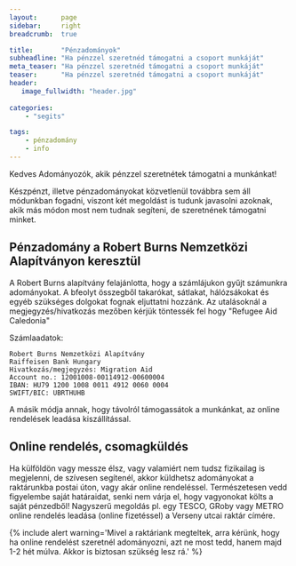 ```yaml
---
layout:      page
sidebar:     right
breadcrumb:  true

title:       "Pénzadományok"
subheadline: "Ha pénzzel szeretnéd támogatni a csoport munkáját"
meta_teaser: "Ha pénzzel szeretnéd támogatni a csoport munkáját"
teaser:      "Ha pénzzel szeretnéd támogatni a csoport munkáját"
header:
   image_fullwidth: "header.jpg"
   
categories:
    - "segits"

tags:
    - pénzadomány
    - info
---
```


Kedves Adományozók, akik pénzzel szeretnétek támogatni a munkánkat!

Készpénzt, illetve pénzadományokat közvetlenül továbbra sem áll módunkban fogadni, viszont két megoldást is tudunk javasolni azoknak, akik más módon most nem tudnak segíteni, de szeretnének támogatni minket.

## Pénzadomány a Robert Burns Nemzetközi Alapítványon keresztül
A Robert Burns alapítvány felajánlotta, hogy a számlájukon gyűjt számunkra adományokat. A bfeolyt összegből takarókat, sátlakat, hálózsákokat és egyéb szükséges dolgokat fognak eljuttatni hozzánk. Az utalásoknál a megjegyzés/hivatkozás mezőben kérjük töntessék fel hogy "Refugee Aid Caledonia"

Számlaadatok:

	Robert Burns Nemzetközi Alapítvány
	Raiffeisen Bank Hungary
	Hivatkozás/megjegyzés: Migration Aid
	Account no.: 12001008-00114912-00600004
	IBAN: HU79 1200 1008 0011 4912 0060 0004
	SWIFT/BIC: UBRTHUHB


A másik módja annak, hogy távolról támogassátok a munkánkat, az online rendelések leadása kiszállítással. 

## **Online rendelés, csomagküldés**

Ha külföldön vagy messze élsz, vagy valamiért nem tudsz fizikailag is megjelenni, de szívesen segítenél, akkor küldhetsz adományokat a raktárunkba postai úton, vagy akár online rendeléssel. Természetesen vedd figyelembe saját határaidat, senki nem várja el, hogy vagyonokat költs a saját pénzedből!
Nagyszerű megoldás pl. egy TESCO, GRoby vagy METRO online rendelés leadása (online fizetéssel) a Verseny utcai raktár címére.

{% include alert warning='Mivel a raktáriank megteltek, arra kérünk, hogy ha online rendelést szeretnél adományozni, azt ne most tedd, hanem majd 1-2 hét múlva. Akkor is biztosan szükség lesz rá.'  %}

